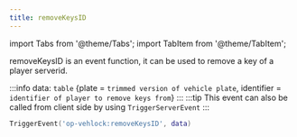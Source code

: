 ```yaml
---
title: removeKeysID
---
```


import Tabs from '@theme/Tabs';
import TabItem from '@theme/TabItem';

removeKeysID is an event function, it can be used to remove a key of a player serverid.

<Tabs>
  <TabItem value="triggerS" label="Trigger" default>

:::info
data: `table` {plate = `trimmed version of vehicle plate`, identifier = `identifier of player to remove keys from`}
:::
:::tip
This event can also be called from client side by using `TriggerServerEvent`
:::
```lua showLineNumbers
TriggerEvent('op-vehlock:removeKeysID', data)
```

  </TabItem>
</Tabs>
